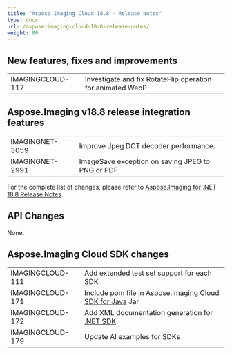 ```yaml
---
title: "Aspose.Imaging Cloud 18.8 - Release Notes"
type: docs
url: /aspose-imaging-cloud-18-8-release-notes/
weight: 80
---
```



## **New features, fixes and improvements**
|     |     |
| --- | --- |
|IMAGINGCLOUD-117|Investigate and fix RotateFlip operation for animated WebP|

## **Aspose.Imaging v18.8 release integration features**
|     |     |
| --- | --- |
|IMAGINGNET-3059|Improve Jpeg DCT decoder performance.|
|IMAGINGNET-2991|ImageSave exception on saving JPEG to PNG or PDF|

For the complete list of changes, please refer to [Aspose.Imaging for .NET 18.8 Release Notes](https://docs.aspose.com/display/tasksnet/Aspose.Tasks+for+.NET+18.8+Release+Notes).

## **API Changes**

None.

## **Aspose.Imaging Cloud SDK changes**
|     |     |
| --- | --- |
|IMAGINGCLOUD-111|Add extended test set support for each SDK|
|IMAGINGCLOUD-171|Include pom file in [Aspose.Imaging Cloud SDK for Java](https://github.com/aspose-imaging-cloud/aspose-imaging-cloud-java) Jar|
|IMAGINGCLOUD-172|Add XML documentation generation for [.NET SDK](https://github.com/aspose-imaging-cloud/aspose-imaging-cloud-dotnet)|
|IMAGINGCLOUD-179|Update AI examples for SDKs|


